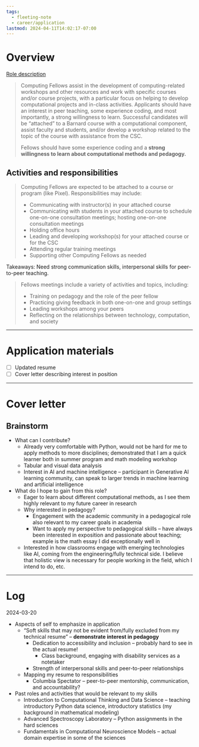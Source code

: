 ```yaml
---
tags:
  - fleeting-note
  - career/application
lastmod: 2024-04-11T14:02:17-07:00
---
```

# Overview

[Role description](https://csc.barnard.edu/computing-fellows?mc_cid=2d9a249bc5&mc_eid=6041017bf9)

>Computing Fellows assist in the development of computing-related workshops and other resources and work with specific courses and/or course projects, with a particular focus on helping to develop computational projects and in-class activities. Applicants should have an interest in peer teaching, some experience coding, and most importantly, a strong willingness to learn. Successful candidates will be “attached” to a Barnard course with a computational component, assist faculty and students, and/or develop a workshop related to the topic of the course with assistance from the CSC.
>
>Fellows should have some experience coding and a **strong willingness to learn about computational methods and pedagogy.**

## Activities and responsibilities

>Computing Fellows are expected to be attached to a course or program (like Pixel).  Responsibilities may include:
>- Communicating with instructor(s) in your attached course
>- Communicating with students in your attached course to schedule one-on-one consultation meetings; hosting one-on-one consultation meetings
>- Holding office hours
>- Leading and developing workshop(s) for your attached course or for the CSC
>- Attending regular training meetings
>- Supporting other Computing Fellows as needed

Takeaways: Need strong communication skills, interpersonal skills for peer-to-peer teaching.

>Fellows meetings include a variety of activities and topics, including:
>- Training on pedagogy and the role of the peer fellow
>- Practicing giving feedback in both one-on-one and group settings
>- Leading workshops among your peers
>- Reflecting on the relationships between technology, computation, and society

---
# Application materials

- [ ] Updated resume
- [ ] Cover letter describing interest in position

---
# Cover letter

## Brainstorm

- What can I contribute?
	- Already very comfortable with Python, would not be hard for me to apply methods to more disciplines; demonstrated that I am a quick learner both in summer program and math modeling workshop
	- Tabular and visual data analysis
	- Interest in AI and machine intelligence – participant in Generative AI learning community, can speak to larger trends in machine learning and artificial intelligence
- What do I hope to gain from this role?
	- Eager to learn about different computational methods, as I see them highly relevant to my future career in research
	- Why interested in pedagogy?
		- Engagement with the academic community in a pedagogical role also relevant to my career goals in academia
		- Want to apply my perspective to pedagogical skills – have always been interested in exposition and passionate about teaching; example is the math essay I did exceptionally well in 
	- Interested in how classrooms engage with emerging technologies like AI, coming from the engineering/fully technical side. I believe that holistic view is necessary for people working in the field, which I intend to do, etc.

---
# Log

2024-03-20

- Aspects of self to emphasize in application
	- “Soft skills that may not be evident from/fully excluded from my technical resume” – **demonstrate interest in pedagogy**
		- Dedication to accessibility and inclusion – probably hard to see in the actual resume!
			- Class background, engaging with disability services as a notetaker
		- Strength of interpersonal skills and peer-to-peer relationships
	- Mapping my resume to responsibilities
		- Columbia Spectator – peer-to-peer mentorship, communication, and accountability?
- Past roles and activities that would be relevant to my skills
	- Introduction to Computational Thinking and Data Science – teaching introductory Python data science, introductory statistics (my background in mathematical modeling)
	- Advanced Spectroscopy Laboratory – Python assignments in the hard sciences
	- Fundamentals in Computational Neuroscience Models – actual domain expertise in some of the sciences